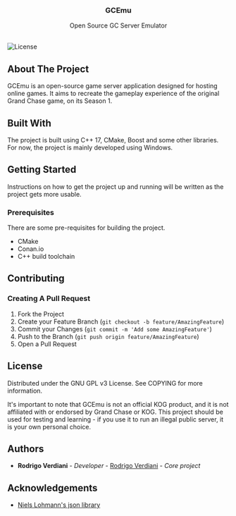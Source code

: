 <br/>
<p align="center">
  <h3 align="center">GCEmu</h3>

  <p align="center">
    Open Source GC Server Emulator
    <br/>
    <br/>
  </p>
</p>

![License](https://img.shields.io/github/license/roverdiani/GCEmu) 

## About The Project

GCEmu is an open-source game server application designed for hosting online games. It aims to recreate the gameplay experience of the original Grand Chase game, on its Season 1.

## Built With

The project is built using C++ 17, CMake, Boost and some other libraries.
For now, the project is mainly developed using Windows.

## Getting Started

Instructions on how to get the project up and running will be written as the project gets more usable.

### Prerequisites

There are some pre-requisites for building the project.

* CMake
* Conan.io
* C++ build toolchain

## Contributing



### Creating A Pull Request

1. Fork the Project
2. Create your Feature Branch (`git checkout -b feature/AmazingFeature`)
3. Commit your Changes (`git commit -m 'Add some AmazingFeature'`)
4. Push to the Branch (`git push origin feature/AmazingFeature`)
5. Open a Pull Request

## License

Distributed under the GNU GPL v3 License. See COPYING for more information.

It's important to note that GCEmu is not an official KOG product, and it is not affiliated with or endorsed by Grand Chase or KOG.
This project should be used for testing and learning - if you use it to run an illegal public server, it is your own personal choice.

## Authors

* **Rodrigo Verdiani** - *Developer* - [Rodrigo Verdiani](https://github.com/roverdiani) - *Core project*

## Acknowledgements

* [Niels Lohmann's json library](https://github.com/nlohmann/json)

